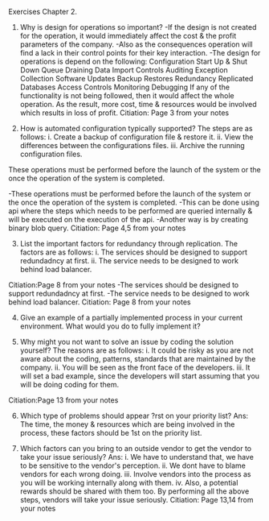 Exercises Chapter 2. 
1. Why is design for operations so important? 
-If the design is not created for the operation, it would immediately affect the cost & the profit parameters of the company. 
-Also as the consequences operation will find a lack in their control points for their key interaction. 
-The design for operations is depend on the following: 
Configuration 
Start Up & Shut Down 
Queue Draining 
Data Import Controls 
Auditing 
Exception Collection 
Software Updates 
Backup Restores 
Redundancy 
Replicated Databases 
Access Controls 
Monitoring 
Debugging 
If any of the functionality is not being followed, then it would affect the whole operation. As the result, more cost, time & resources would be involved which results in loss of profit. 
Citiation: Page 3 from your notes

2. How is automated configuration typically supported? 
The steps are as follows:
i.   Create a backup of configuration file & restore it.
ii.  View the differences between the configurations files.
iii. Archive the running configuration files.

These operations must be performed before the launch of the system or the once the operation of the system is completed.

-These operations must be performed before the launch of the system or the once the operation of the system is completed.
-This can be done using api where the steps which needs to be performed are queried internally & will be executed on the execution of the api.
-Another way is by creating binary blob query.
Citiation: Page 4,5 from your notes

3. List the important factors for redundancy through replication. 
The factors are as follows:
i.  The services should be designed to support redundadncy at first.
ii. The service needs to be designed to work behind load balancer.

Citiation:Page 8 from your notes
-The services should be designed to support redundadncy at first.
-The service needs to be designed to work behind load balancer.
Citiation: Page 8 from your notes

4. Give an example of a partially implemented process in your current environment. What would you do to fully implement it? 


5. Why might you not want to solve an issue by coding the solution yourself? 
The reasons are as follows:
i.   It could be risky as you are not aware about the coding, patterns, standards that are maintained by the company.
ii.  You will be seen as the front face of the developers.
iii. It will set a bad example, since the developers will start assuming that you will be doing coding for them.

Citiation:Page 13 from your notes

6. Which type of problems should appear ?rst on your priority list? 
Ans: The time, the money & resources which are  being involved in the process, these factors should be 1st on the priority list.

7. Which factors can you bring to an outside vendor to get the vendor to take your issue seriously?
Ans: i. We have to understand that, we have to be sensitive to the vendor's perception. 
ii.  We dont have to blame vendors for each wrong doing.
iii. Involve vendors into the process as you will be working internally along with them.
iv.  Also, a potential rewards should be shared with them too.
By performing all the above steps, vendors will take your issue seriously.
Citiation: Page 13,14 from your notes
